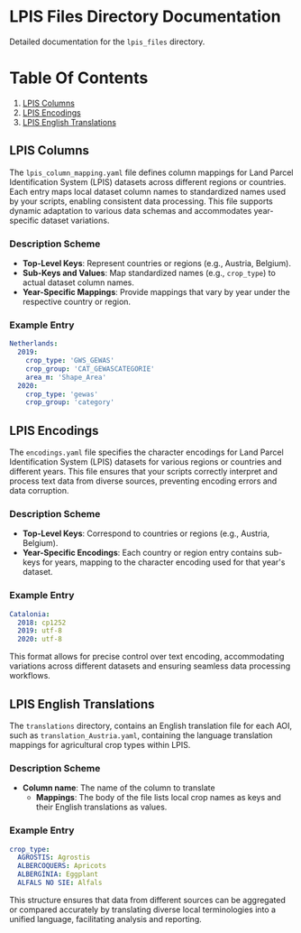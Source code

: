 # LPIS Files Directory Documentation

Detailed documentation for the `lpis_files` directory.

# Table Of Contents
1. [LPIS Columns](#lpis_columns)
2. [LPIS Encodings](#encodings)
3. [LPIS English Translations](#translations)

## LPIS Columns <a name="lpis_columns"></a>

The `lpis_column_mapping.yaml` file defines column mappings for Land Parcel Identification System (LPIS) datasets across different regions or countries. Each entry maps local dataset column names to standardized names used by your scripts, enabling consistent data processing. This file supports dynamic adaptation to various data schemas and accommodates year-specific dataset variations.

### Description Scheme

- **Top-Level Keys**: Represent countries or regions (e.g., Austria, Belgium).
- **Sub-Keys and Values**: Map standardized names (e.g., `crop_type`) to actual dataset column names.
- **Year-Specific Mappings**: Provide mappings that vary by year under the respective country or region.

### Example Entry
```yaml
Netherlands:
  2019:
    crop_type: 'GWS_GEWAS'
    crop_group: 'CAT_GEWASCATEGORIE'
    area_m: 'Shape_Area'
  2020:
    crop_type: 'gewas'
    crop_group: 'category'
```
## LPIS Encodings <a name="encodings"></a>

The `encodings.yaml` file specifies the character encodings for Land Parcel Identification System (LPIS) datasets for various regions or countries and different years. This file ensures that your scripts correctly interpret and process text data from diverse sources, preventing encoding errors and data corruption.

### Description Scheme

- **Top-Level Keys**: Correspond to countries or regions (e.g., Austria, Belgium).
- **Year-Specific Encodings**: Each country or region entry contains sub-keys for years, mapping to the character encoding used for that year's dataset.

### Example Entry

```yaml
Catalonia:
  2018: cp1252
  2019: utf-8
  2020: utf-8

```

This format allows for precise control over text encoding, accommodating variations across different datasets and ensuring seamless data processing workflows.

## LPIS English Translations <a name="translations"></a>

The `translations` directory, contains an English translation file for each AOI, such as `translation_Austria.yaml`, containing the language translation mappings for agricultural crop types within LPIS.

### Description Scheme
- **Column name**: The name of the column to translate
  - **Mappings**: The body of the file lists local crop names as keys and their English translations as values.

### Example Entry

```yaml
crop_type:
  AGROSTIS: Agrostis
  ALBERCOQUERS: Apricots
  ALBERGÍNIA: Eggplant
  ALFALS NO SIE: Alfals
```
This structure ensures that data from different sources can be aggregated or compared accurately by translating diverse local terminologies into a unified language, facilitating analysis and reporting.